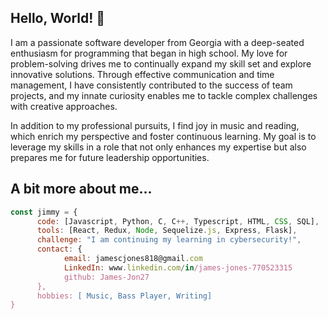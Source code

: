 ## Hello, World! 👋

<!--
**James-Jon27/James-Jon27** is a ✨ _special_ ✨ repository because its `README.md` (this file) appears on your GitHub profile.
-->
I am a passionate software developer from Georgia with a deep-seated enthusiasm for programming that began in high school. My love for problem-solving drives me to continually expand my skill set and explore innovative solutions. Through effective communication and time management, I have consistently contributed to the success of team projects, and my innate curiosity enables me to tackle complex challenges with creative approaches.

In addition to my professional pursuits, I find joy in music and reading, which enrich my perspective and foster continuous learning. My goal is to leverage my skills in a role that not only enhances my expertise but also prepares me for future leadership opportunities.

## A bit more about me...
```javascript
const jimmy = {
      code: [Javascript, Python, C, C++, Typescript, HTML, CSS, SQL],
      tools: [React, Redux, Node, Sequelize.js, Express, Flask],
      challenge: "I am continuing my learning in cybersecurity!",
      contact: {
            email: jamescjones818@gmail.com
            LinkedIn: www.linkedin.com/in/james-jones-770523315
            github: James-Jon27
      },
      hobbies: [ Music, Bass Player, Writing]
}
```
